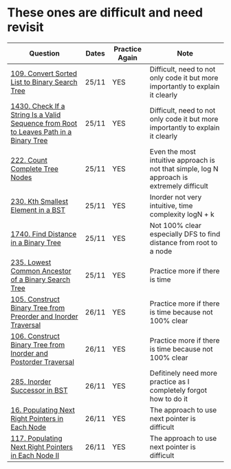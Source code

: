 # These ones are difficult and need revisit
|Question                 | Dates           | Practice Again | Note          |
| ----------------------  |  ---------------| -------------  | ------------- | 
|[109. Convert Sorted List to Binary Search Tree](https://leetcode.com/problems/convert-sorted-list-to-binary-search-tree) | 25/11 | YES | Difficult, need to not only code it but more importantly to explain it clearly
|[1430. Check If a String Is a Valid Sequence from Root to Leaves Path in a Binary Tree](https://leetcode.com/problems/check-if-a-string-is-a-valid-sequence-from-root-to-leaves-path-in-a-binary-tree) | 25/11 | YES | Difficult, need to not only code it but more importantly to explain it clearly
|[222. Count Complete Tree Nodes](https://leetcode.com/problems/count-complete-tree-nodes) | 25/11 | YES | Even the most intuitive approach is not that simple, log N approach is extremely difficult
|[230. Kth Smallest Element in a BST](https://leetcode.com/problems/kth-smallest-element-in-a-bst) | 25/11 | YES | Inorder not very intuitive, time complexity logN + k
|[1740. Find Distance in a Binary Tree](https://leetcode.com/problems/find-distance-in-a-binary-tree)| 25/11 | YES | Not 100% clear especially DFS to find distance from root to a node
[235. Lowest Common Ancestor of a Binary Search Tree](https://leetcode.com/problems/lowest-common-ancestor-of-a-binary-search-tree)| 25/11 | YES | Practice more if there is time
|[105. Construct Binary Tree from Preorder and Inorder Traversal](https://leetcode.com/problems/construct-binary-tree-from-preorder-and-inorder-traversal) | 26/11 | YES | Practice more if there is time because not 100% clear
[106. Construct Binary Tree from Inorder and Postorder Traversal](https://leetcode.com/problems/construct-binary-tree-from-inorder-and-postorder-traversal) | 26/11 | YES | Practice more if there is time because not 100% clear
|[285. Inorder Successor in BST](https://leetcode.com/problems/inorder-successor-in-bst) | 26/11 | YES | Defitinely need more practice as I completely forgot how to do it
[16. Populating Next Right Pointers in Each Node](https://leetcode.com/problems/populating-next-right-pointers-in-each-node)| 26/11 | YES | The approach to use next pointer is difficult
|[117. Populating Next Right Pointers in Each Node II](https://leetcode.com/problems/populating-next-right-pointers-in-each-node-ii)| 26/11 | YES | The approach to use next pointer is difficult
